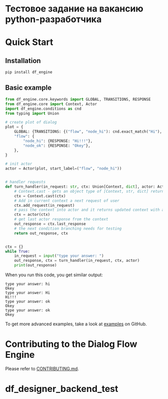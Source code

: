 
# Тестовое задание на вакансию python-разработчика 

# Quick Start
## Installation
```bash
pip install df_engine
```

## Basic example
```python
from df_engine.core.keywords import GLOBAL, TRANSITIONS, RESPONSE
from df_engine.core import Context, Actor
import df_engine.conditions as cnd
from typing import Union

# create plot of dialog
plot = {
    GLOBAL: {TRANSITIONS: {("flow", "node_hi"): cnd.exact_match("Hi"), ("flow", "node_ok"): cnd.true()}},
    "flow": {
        "node_hi": {RESPONSE: "Hi!!!"},
        "node_ok": {RESPONSE: "Okey"},
    },
}

# init actor
actor = Actor(plot, start_label=("flow", "node_hi"))


# handler requests
def turn_handler(in_request: str, ctx: Union[Context, dict], actor: Actor):
    # Context.cast - gets an object type of [Context, str, dict] returns an object type of Context
    ctx = Context.cast(ctx)
    # Add in current context a next request of user
    ctx.add_request(in_request)
    # pass the context into actor and it returns updated context with actor response
    ctx = actor(ctx)
    # get last actor response from the context
    out_response = ctx.last_response
    # the next condition branching needs for testing
    return out_response, ctx


ctx = {}
while True:
    in_request = input("type your answer: ")
    out_response, ctx = turn_handler(in_request, ctx, actor)
    print(out_response)

```
When you run this code, you get similar output:
```
type your answer: hi
Okey
type your answer: Hi
Hi!!!
type your answer: ok
Okey
type your answer: ok
Okey

```

To get more advanced examples, take a look at [examples](https://github.com/deepmipt/dialog_flow_engine/tree/dev/examples) on GitHub.

# Contributing to the Dialog Flow Engine

Please refer to [CONTRIBUTING.md](https://github.com/deepmipt/dialog_flow_engine/blob/dev/CONTRIBUTING.md).
# df_designer_backend_test
